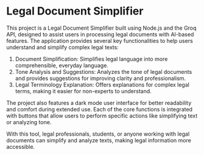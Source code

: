 # Legal Document Simplifier
This project is a Legal Document Simplifier built using Node.js and the Groq API, designed to assist users in processing legal documents with AI-based features. The application provides several key functionalities to help users understand and simplify complex legal texts:

1. Document Simplification: Simplifies legal language into more comprehensible, everyday language.
2. Tone Analysis and Suggestions: Analyzes the tone of legal documents and provides suggestions for improving clarity and professionalism.
3. Legal Terminology Explanation: Offers explanations for complex legal terms, making it easier for non-experts to understand.

The project also features a dark mode user interface for better readability and comfort during extended use. Each of the core functions is integrated with buttons that allow users to perform specific actions like simplifying text or analyzing tone.

With this tool, legal professionals, students, or anyone working with legal documents can simplify and analyze texts, making legal information more accessible.


